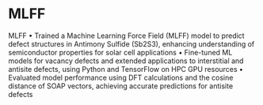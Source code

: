 # MLFF
MLFF
•	Trained a Machine Learning Force Field (MLFF) model to predict defect structures in Antimony Sulfide (Sb2S3), enhancing understanding of semiconductor properties for solar cell applications
•	Fine-tuned ML models for vacancy defects and extended applications to interstitial and antisite defects, using Python and TensorFlow on HPC GPU resources
•	Evaluated model performance using DFT calculations and the cosine distance of SOAP vectors, achieving accurate predictions for antisite defects
